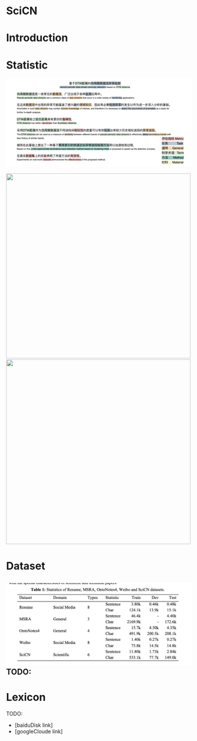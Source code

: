 # SciCN


# Introduction


# Statistic 

![](./figure/example-Page-10-example.jpg)


<div align='left'>
<image src="./figure/jourals.jpg"  width="500"  height="500" >
<image src="./figure/types.jpg"  width="500"  height="500" >
</div>

# Dataset
![](./figure/statistic.png)
TODO:
- 

# Lexicon

TODO:
- [baiduDisk link]
- [googleCloude link]





